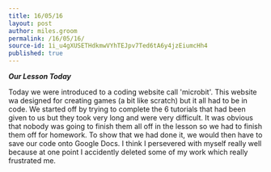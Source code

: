 ```yaml
---
title: 16/05/16
layout: post
author: miles.groom
permalink: /16/05/16/
source-id: 1i_u4gXUSETHdkmwVYhTEJpv7Ted6tA6y4jzEiumcHh4
published: true
---
```

**_Our Lesson Today_**

Today we were introduced to a coding website call 'microbit'. This website wa designed for creating games (a bit like scratch) but it all had to be in code. We started off by trying to complete the 6 tutorials that had been given to us but they took very long and were very difficult. It was obvious that nobody was going to finish them all off in the lesson so we had to finish them off for homework. To show that we had done it, we would then have to save our code onto Google Docs. I think I persevered with myself really well because at one point I accidently deleted some of my work which really frustrated me. 

